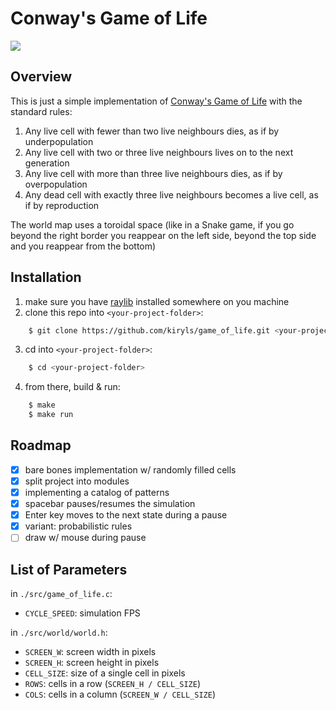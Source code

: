 # Conway's Game of Life

![](https://upload.wikimedia.org/wikipedia/commons/e/e5/Gospers_glider_gun.gif)

## Overview
This is just a simple implementation of [Conway's Game of Life](https://en.wikipedia.org/wiki/Conway%27s_Game_of_Life) with the standard rules:
1. Any live cell with fewer than two live neighbours dies, as if by underpopulation
2. Any live cell with two or three live neighbours lives on to the next generation
3. Any live cell with more than three live neighbours dies, as if by overpopulation
4. Any dead cell with exactly three live neighbours becomes a live cell, as if by reproduction

The world map uses a toroidal space (like in a Snake game, if you go beyond the right border you reappear on the left side, beyond the top side and you reappear from the bottom)

## Installation
1. make sure you have [raylib](https://github.com/raysan5/raylib) installed somewhere on you machine
2. clone this repo into `<your-project-folder>`:
```bash
    $ git clone https://github.com/kiryls/game_of_life.git <your-project-folder>
```
3. cd into `<your-project-folder>`:
```bash
    $ cd <your-project-folder>
```
4. from there, build & run:
```bash
    $ make
    $ make run
```
## Roadmap
- [x] bare bones implementation w/ randomly filled cells
- [x] split project into modules
- [x] implementing a catalog of patterns
- [x] spacebar pauses/resumes the simulation
- [x] Enter key moves to the next state during a pause
- [x] variant: probabilistic rules
- [ ] draw w/ mouse during pause

## List of Parameters
in `./src/game_of_life.c`:
* `CYCLE_SPEED`: simulation FPS

in `./src/world/world.h`:
* `SCREEN_W`: screen width in pixels
* `SCREEN_H`: screen height in pixels
* `CELL_SIZE`: size of a single cell in pixels
* `ROWS`: cells in a row (`SCREEN_H / CELL_SIZE`)
* `COLS`: cells in a column (`SCREEN_W / CELL_SIZE`)

